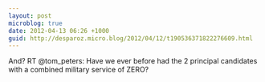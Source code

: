 ```yaml
---
layout: post
microblog: true
date: 2012-04-13 06:26 +1000
guid: http://desparoz.micro.blog/2012/04/12/t190536371822276609.html
---
```

And? RT @tom_peters: Have we ever before had the 2 principal candidates with a combined military service of ZERO?
